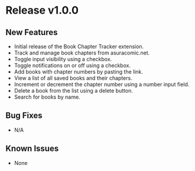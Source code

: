 # Release v1.0.0

## New Features
- Initial release of the Book Chapter Tracker extension.
- Track and manage book chapters from asuracomic.net.
- Toggle input visibility using a checkbox.
- Toggle notifications on or off using a checkbox.
- Add books with chapter numbers by pasting the link.
- View a list of all saved books and their chapters.
- Increment or decrement the chapter number using a number input field.
- Delete a book from the list using a delete button.
- Search for books by name.

## Bug Fixes
- N/A

## Known Issues
- None